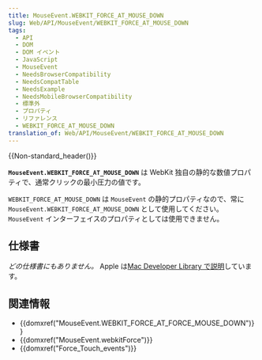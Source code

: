 ```yaml
---
title: MouseEvent.WEBKIT_FORCE_AT_MOUSE_DOWN
slug: Web/API/MouseEvent/WEBKIT_FORCE_AT_MOUSE_DOWN
tags:
  - API
  - DOM
  - DOM イベント
  - JavaScript
  - MouseEvent
  - NeedsBrowserCompatibility
  - NeedsCompatTable
  - NeedsExample
  - NeedsMobileBrowserCompatibility
  - 標準外
  - プロパティ
  - リファレンス
  - WEBKIT_FORCE_AT_MOUSE_DOWN
translation_of: Web/API/MouseEvent/WEBKIT_FORCE_AT_MOUSE_DOWN
---
```

{{Non-standard_header()}}

**`MouseEvent.WEBKIT_FORCE_AT_MOUSE_DOWN`** は WebKit 独自の静的な数値プロパティで、通常クリックの最小圧力の値です。

`WEBKIT_FORCE_AT_MOUSE_DOWN` は `MouseEvent` の静的プロパティなので、常に `MouseEvent.WEBKIT_FORCE_AT_MOUSE_DOWN` として使用してください。 `MouseEvent` インターフェイスのプロパティとしては使用できません。

## 仕様書

_どの仕様書にもありません。_ Apple は[Mac Developer Library で説明](https://developer.apple.com/library/prerelease/mac/documentation/AppleApplications/Conceptual/SafariJSProgTopics/RespondingtoForceTouchEventsfromJavaScript.html)しています。

## 関連情報

- {{domxref("MouseEvent.WEBKIT_FORCE_AT_FORCE_MOUSE_DOWN")}}
- {{domxref("MouseEvent.webkitForce")}}
- {{domxref("Force_Touch_events")}}
